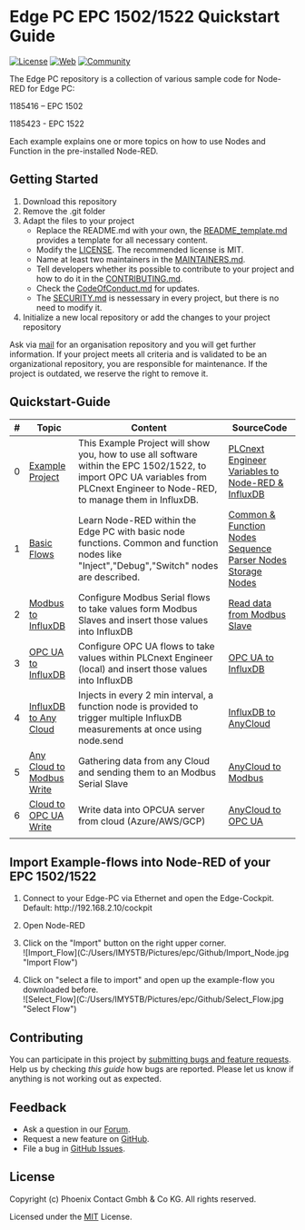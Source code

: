 # Edge PC EPC 1502/1522 Quickstart Guide

[![License](https://img.shields.io/badge/license-MIT-blue.svg)](LICENSE)
[![Web](https://img.shields.io/badge/PLCnext-Website-blue.svg)](https://www.phoenixcontact.com/plcnext)
[![Community](https://img.shields.io/badge/PLCnext-Community-blue.svg)](https://www.plcnext-community.net)

The Edge PC repository is a collection of various sample code for Node-RED for Edge PC:

1185416 – EPC 1502 

1185423 -  EPC 1522 

Each example explains one or more topics on how to use Nodes and Function in the pre-installed Node-RED.

## Getting Started

1. Download this repository
2. Remove the .git folder
3. Adapt the files to your project
    *  Replace the README.md with your own, the [README_template.md](README_template.md) provides a template for all necessary content.
    *  Modify the [LICENSE](LICENSE). The recommended license is MIT.
    *  Name at least two maintainers in the [MAINTAINERS.md](MAINTAINERS.md).
    *  Tell developers whether its possible to contribute to your project and how to do it in the [CONTRIBUTING.md](CONTRIBUTING.md).
    *  Check the [CodeOfConduct.md](CodeOfConduct.md) for updates.
    *  The [SECURITY.md](SECURITY.md) is nessessary in every project, but there is no need to modify it.
4. Initialize a new local repository or add the changes to your project repository

Ask via [mail](mailto:OSSPLCnext@phoenixcontact.com) for an organisation repository and you will get further information.
If your project meets all criteria and is validated to be an organizational repository, you are responsible for maintenance. 
If the project is outdated, we reserve the right to remove it.

## Quickstart-Guide

|   #  |  Topic   |  Content   |  SourceCode   |
| --- | --- | --- | --- |
| 0 | [Example Project](00_FirstProjectExample.md) | This Example Project will show you, how to use all software within the EPC 1502/1522, to import OPC UA variables from PLCnext Engineer to Node-RED, to manage them in InfluxDB. | [PLCnext Engineer Variables to Node-RED & InfluxDB](SourceCode/Quickstart_Flows/OPCUA/OpcUaToInflux.json) |
|   1  |  [Basic Flows](01_BasicFlow.md)   |  Learn Node-RED within the Edge PC with basic node functions. Common and function nodes like "Inject","Debug","Switch" nodes are described.    | [Common & Function Nodes](SourceCode/Quickstart_Flows/BasicNodes/Common_Function_Nodes.json) <br> [Sequence Parser Nodes](SourceCode/Quickstart_Flows/BasicNodes/Sequence_Parser_Nodes.json) <br> [Storage Nodes](SourceCode/Quickstart_Flows/BasicNodes/Storage_Nodes.json)|
|  2   | [Modbus to InfluxDB](02_ModbusToInfluxDB.md)    | Configure Modbus Serial flows to take values form Modbus Slaves and insert those values into InfluxDB  | [Read data from Modbus Slave](SourceCode/Quickstart_Flows/QuickGuideFlows/Modbus_To_InfluxDB.json) <br>    |
|  3   |  [OPC UA to InfluxDB](03_OPCUA_to_Influx.md)   |  Configure OPC UA flows to take values within PLCnext Engineer (local) and insert those values into InfluxDB  |  [OPC UA to InfluxDB ](SourceCode/Quickstart_Flows/QuickGuideFlows/OpcUa_To_InfluxDB.json) |
|  4   |  [InfluxDB to Any Cloud](04_InfluxDB_to_Cloud.md)  | Injects in every 2 min interval, a function node is provided to trigger multiple InfluxDB measurements at once using node.send   | [InfluxDB to AnyCloud ](SourceCode/Quickstart_Flows/QuickGuideFlows/InfluxDB_To_Cloud.json) |
|  5   |  [Any Cloud to  Modbus Write](05_Cloud_to_ModbusSer)  |  Gathering data from any Cloud and sending them to an Modbus Serial Slave    |  [AnyCloud to Modbus](SourceCode/Quickstart_Flows/QuickGuideFlows/Cloud_to_Modbus.json)   |
|   6   |  [Cloud to OPC UA Write](06_Cloud_to_OPCUA.md)   |  Write data into OPCUA server from cloud (Azure/AWS/GCP)   |  [AnyCloud to OPC UA](SourceCode/Quickstart_Flows/QuickGuideFlows/Cloud_to_OPCUA.json)   |
|     |     |     |     |

## Import Example-flows into Node-RED of your EPC 1502/1522
1. <p> Connect to your Edge-PC via Ethernet and open the Edge-Cockpit. <br>
    Default: http://192.168.2.10/cockpit </p>
2. <p> Open Node-RED </p>
3. <p> Click on the "Import" button on the right upper corner. <br>
    ![Import_Flow](C:/Users/IMY5TB/Pictures/epc/Github/Import_Node.jpg "Import Flow") </p>
4. <p> Click on "select a file to import" and open up the example-flow you downloaded before. <br>
    ![Select_Flow](C:/Users/IMY5TB/Pictures/epc/Github/Select_Flow.jpg "Select Flow") </p>

## Contributing

You can participate in this project by [submitting bugs and feature requests](https://github.com/PLCnext/OSSTemplate/issues). Help us by checking *this guide* how bugs are reported.
Please let us know if anything is not working out as expected.

## Feedback

* Ask a question in our [Forum](https://www.plcnext-community.net/index.php?option=com_easydiscuss&view=categories&Itemid=221&lang=en).
* Request a new feature on [GitHub](CONTRIBUTING.md).
* File a bug in [GitHub Issues](https://github.com/PLCnext/CSharpSamples/issues).

## License

Copyright (c) Phoenix Contact Gmbh & Co KG. All rights reserved.

Licensed under the [MIT](LICENSE) License.